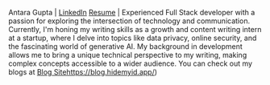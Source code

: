 Antara Gupta | [LinkedIn](https://www.linkedin.com/in/antaragupta25/) [Resume](https://drive.google.com/file/d/1tuQH5eMXqdy83i9wkDbSDkYBfwko6D6G/view?usp=sharing) |
Experienced Full Stack developer with a passion for exploring the intersection of technology and communication. 
Currently, I'm honing my writing skills as a growth and content writing intern at a startup, where I delve into topics like data privacy, online security, and the fascinating world of generative AI. 
My background in development allows me to bring a unique technical perspective to my writing, making complex concepts accessible to a wider audience. 
You can check out my blogs at [Blog Site](https://blog.hidemyid.app/)https://blog.hidemyid.app/)
